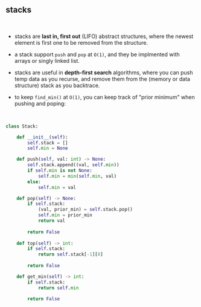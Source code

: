 ## stacks 


<br>

* stacks are **last in, first out** (LIFO) abstract structures, where the newest element is first one to be removed from the structure.

* a stack support `push` and `pop` at `O(1)`, and they be implmented with arrays or singly linked list.
  
* stacks are useful in **depth-first search** algorithms, where you can push temp data as you recurse, and remove them from the (memory or data structure) stack as you backtrace.

* to keep `find_min()` at `O(1)`, you can keep track of "prior minimum" when pushing and poping:

<br>

```python
class Stack:

    def __init__(self):
        self.stack = []
        self.min = None

    def push(self, val: int) -> None:
        self.stack.append((val, self.min))
        if self.min is not None:
            self.min = min(self.min, val)
        else:
            self.min = val

    def pop(self) -> None:
        if self.stack:
            (val, prior_min) = self.stack.pop()
            self.min = prior_min
            return val
        
        return False
        
    def top(self) -> int:
        if self.stack:
            return self.stack[-1][0]
        
        return False

    def get_min(self) -> int:
        if self.stack:
            return self.min
        
        return False
  ```
